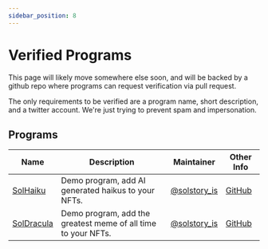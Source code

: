 ```yaml
---
sidebar_position: 8
---
```


# Verified Programs

This page will likely move somewhere else soon, and will be backed by a github repo where
programs can request verification via pull request.

The only requirements to be verified are a program name, short description, and a twitter
account. We're just trying to prevent spam and impersonation.

## Programs

|Name|Description|Maintainer|Other Info|
|--|--|--|--|
|[SolHaiku](https://solhaiku.is)|Demo program, add AI generated haikus to your NFTs.|[@solstory_is](https://twitter.com/solstory_is)|[GitHub](https://github.com/solstoryorg/solhaiku)|
|[SolDracula](https://soldracula.is)|Demo program, add the greatest meme of all time to your NFTs. |[@solstory_is](https://twitter.com/solstory_is)|[GitHub](https://github.com/solstoryorg/soldracula)|


